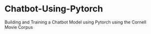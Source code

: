 # Chatbot-Using-Pytorch
Building and Training a Chatbot Model using Pytorch using the Cornell Movie Corpus
